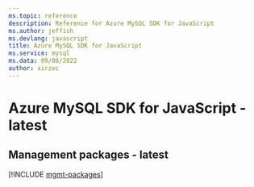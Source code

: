 ```yaml
---
ms.topic: reference
description: Reference for Azure MySQL SDK for JavaScript
ms.author: jeffish
ms.devlang: javascript
title: Azure MySQL SDK for JavaScript
ms.service: mysql
ms.data: 09/08/2022
author: xirzec
---
```

# Azure MySQL SDK for JavaScript - latest

## Management packages - latest
[!INCLUDE [mgmt-packages](mysql-mgmt-index.md)]
